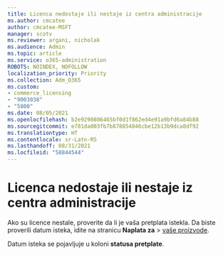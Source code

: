 ```yaml
---
title: Licenca nedostaje ili nestaje iz centra administracije
ms.author: cmcatee
author: cmcatee-MSFT
manager: scotv
ms.reviewer: argani, nicholak
ms.audience: Admin
ms.topic: article
ms.service: o365-administration
ROBOTS: NOINDEX, NOFOLLOW
localization_priority: Priority
ms.collection: Adm_O365
ms.custom:
- commerce_licensing
- "9003038"
- "5800"
ms.date: 08/05/2021
ms.openlocfilehash: b2e9290806465bf0d1f862ed4e91a9bfd6a84b88
ms.sourcegitcommit: e781da003fb7b878854846cbe12b13b9dca8df92
ms.translationtype: HT
ms.contentlocale: sr-Latn-RS
ms.lasthandoff: 08/31/2021
ms.locfileid: "58844544"
---
```

# <a name="license-missing-or-disappears-from-the-admin-center"></a>Licenca nedostaje ili nestaje iz centra administracije

Ako su licence nestale, proverite da li je vaša pretplata istekla. Da biste proverili datum isteka, idite na stranicu **Naplata za** > [vaše proizvode](https://go.microsoft.com/fwlink/p/?linkid=842054).

Datum isteka se pojavljuje u koloni **statusa pretplate**.